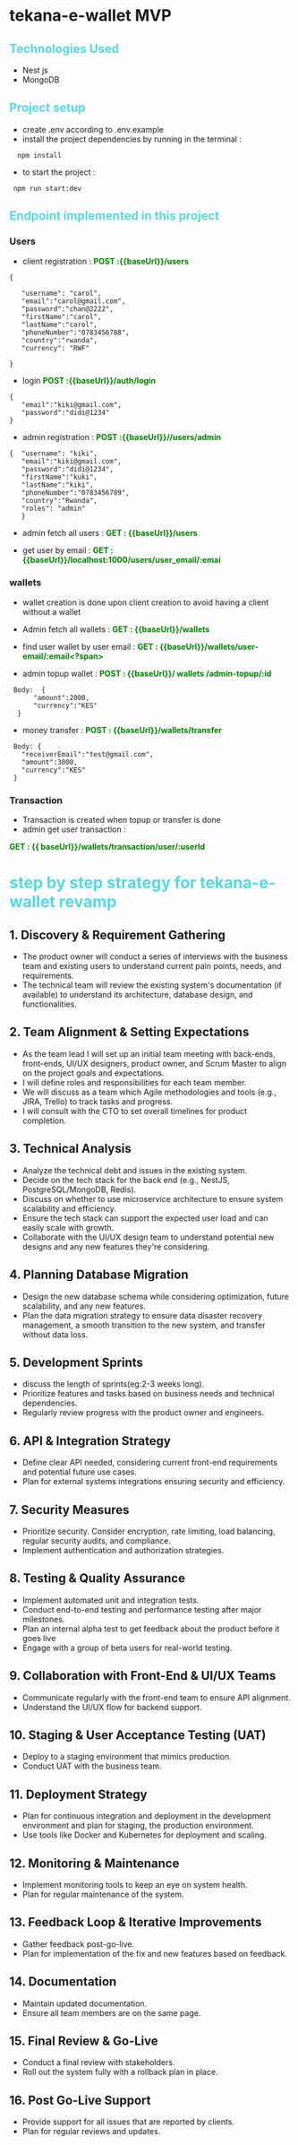 # tekana-e-wallet  MVP
 ## **<span style="color:#56d8e5">Technologies Used</span>**
 - Nest js
 - MongoDB

 ## **<span style="color:#56d8e5">Project setup</span>**
 -  create .env according to .env.example 
 -  install the project  dependencies by  running in the terminal  :
 ```
   npm install
   ```
 -   to start the project :
 ```
  npm run start:dev
```
## **<span style="color:#56d8e5">Endpoint implemented in this project </span>**
 ### Users
 - client registration : 
  **<span style="color:green">POST :{{baseUrl}}/users</span>**
 ```
 {

    "username": "carol",
    "email":"carol@gmail.com",
    "password":"chan@2222",
    "firstName":"carol",
    "lastName":"carol",
    "phoneNumber":"0783456788",
    "country":"rwanda",
    "currency": "RWF"
    
}
 ```
 - login
  **<span style="color:green">POST :{{baseUrl}}/auth/login</span>**
 ```
 {
    "email":"kiki@gmail.com",
    "password":"didi@1234"
 }
 ```

 - admin registration :
  **<span style="color:green">POST :{{baseUrl}}//users/admin</span>**
 ```
 {  "username": "kiki",
    "email":"kiki@gmail.com",
    "password":"didi@1234",
    "firstName":"kuki",
    "lastName":"kiki",
    "phoneNumber":"0783456789",
    "country":"Rwanda",
    "roles": "admin"
    }
 ```

 -  admin fetch  all users :
  **<span style="color:green">GET  : {{baseUrl}}/users</span>**

 -  get user by email :
  **<span style="color:green">GET : {{baseUrl}}/localhost:1000/users/user_email/:emai</span>**

 ### wallets
  - wallet creation is done upon client creation to avoid having a client without a wallet 
  - Admin fetch all wallets : 
   **<span style="color:green">GET : {{baseUrl}}/wallets</span>**

  - find user wallet by user email :
  **<span style="color:green">GET : {{baseUrl}}/wallets/user-email/:email<?span>**
  - admin topup wallet :
 **<span style="color:green">POST : {{baseUrl}}/ wallets /admin-topup/:id</span>**

  ```
   Body:  {
        "amount":2000,
        "currency":"KES"
    } 
   ```
  - money transfer :
   **<span style="color:green">POST : {{baseUrl}}/wallets/transfer</span>**
 ```
  Body: {
    "receiverEmail":"test@gmail.com",
    "amount":3000,
    "currency":"KES"
  }
  ``` 

  ### Transaction
   - Transaction is created when topup or transfer is done
   -  admin get user transaction  : 
  
   **<span style="color:green">GET : {{ baseUrl}}/wallets/transaction/user/:userId</span>**


#   **<span style="color:#56d8e5">step by step strategy  for tekana-e- wallet revamp </span>**

## 1. Discovery & Requirement Gathering
- The product owner will conduct a series of interviews with the business team and existing users to understand current pain points, needs, and requirements.
- The technical team will review the existing system's documentation (if available) to understand its architecture, database design, and functionalities.

## 2. Team Alignment & Setting Expectations
- As the team lead I will set up an initial team meeting with back-ends, front-ends, UI/UX designers, product owner, and Scrum Master to align on the project goals and expectations.
-  I will define roles and responsibilities for each team member.
-   We will discuss as a team which Agile methodologies and tools (e.g., JIRA, Trello) to track tasks and progress.
- I will consult with the CTO to set overall timelines for product completion. 

## 3. Technical Analysis 
- Analyze the technical debt and issues in the existing system.
- Decide on the tech stack for the back end (e.g., NestJS, PostgreSQL/MongoDB, Redis).
- Discuss on whether to use microservice architecture to ensure system scalability and efficiency.
- Ensure the tech stack can support the expected user load and can easily scale with growth.
- Collaborate with the UI/UX design team to understand potential new designs and any new features they're considering.


## 4. Planning Database Migration 
- Design the new database schema while considering optimization, future scalability, and any new features.
- Plan the data migration strategy to ensure data disaster recovery management, a smooth transition to the new system, and transfer without data loss.

## 5. Development Sprints
- discuss the length of sprints(eg:2-3 weeks long).
- Prioritize features and tasks based on business needs and technical dependencies.
- Regularly review progress with the product owner and engineers.

## 6. API & Integration Strategy
- Define clear  API needed, considering current front-end requirements and potential future use cases.
- Plan for external systems integrations ensuring security and efficiency.

## 7. Security Measures
- Prioritize security. Consider encryption,  rate limiting, load balancing, regular security audits, and compliance.
- Implement authentication and authorization strategies.


## 8. Testing & Quality Assurance
- Implement automated unit and integration tests.
- Conduct end-to-end testing and performance testing after major milestones.
-  Plan an internal alpha test to get feedback about the product before it goes live 
- Engage with a group of beta users for real-world testing.

## 9. Collaboration with Front-End & UI/UX Teams
- Communicate regularly with the front-end team to ensure API alignment.
- Understand the UI/UX flow for backend support.

## 10. Staging & User Acceptance Testing (UAT)
- Deploy to a staging environment that mimics production.
- Conduct UAT with the business team.

## 11. Deployment Strategy
- Plan for continuous integration and deployment in the development environment and plan for staging, the production environment.
- Use tools like Docker and Kubernetes for deployment and scaling.

## 12. Monitoring & Maintenance
- Implement monitoring tools to keep an eye on system health.
- Plan for regular maintenance of the system.

## 13. Feedback Loop & Iterative Improvements
- Gather feedback post-go-live.
- Plan for implementation of the fix and new features based on feedback.

## 14. Documentation
- Maintain updated documentation.
- Ensure all team members are on the same page.

## 15. Final Review & Go-Live
- Conduct a final review with stakeholders.
- Roll out the system fully with a rollback plan in place.

## 16. Post Go-Live Support
- Provide support for all issues that are reported by clients.
- Plan for regular reviews and updates.

